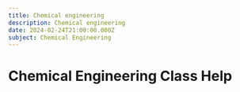 ```yaml
---
title: Chemical engineering
description: Chemical engineering
date: 2024-02-24T21:00:00.000Z
subject: Chemical Engineering
---
```


# Chemical Engineering Class Help
